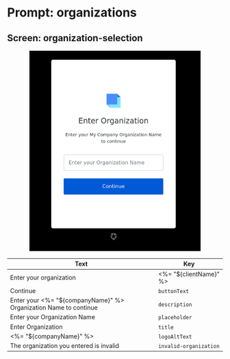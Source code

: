 # Prompt: organizations

## Screen: organization-selection

<p style="text-align: center;">
  <img alt="organization-selection reference screenshot" class="ul-prompt-screenshot" data-ul-prompt="organization-selection" src="/media/articles/universal-login/text-customization/organization-selection.png" style="width: 400px;"/>
</p>

|Text|Key|
|----------|----------|
|Enter your organization | <%= "${clientName}" %>|`pageTitle`|
|Continue|`buttonText`|
|Enter your <%= "${companyName}" %> Organization Name to continue|`description`|
|Enter your Organization Name|`placeholder`|
|Enter Organization|`title`|
|<%= "${companyName}" %>|`logoAltText`|
|The organization you entered is invalid|`invalid-organization`|
